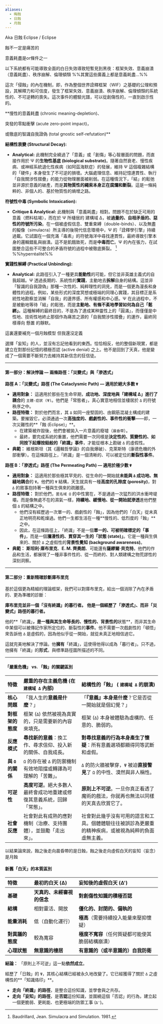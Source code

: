 ```yaml
---
aliases:
  - 晦蝕
  - 日蝕
  - 月蝕
---
```





Aka 日蝕 Eclipse / Eclipse 

蝕不一定是痛苦的

意義耗盡是or條件之一

以下系統都有可能導致全面的白日失效導致短暫見到黑夜：框架失效、意義崩潰（意義耗盡）、秩序崩解、倫理傾頹 %%其實這些廣義上都是意義耗盡...%%

這次「侵蝕」的內在機制，即，作為整個世界詮釋框架（WIF）之基礎的公理和預設，其解釋力和可信度，發生了框架失效、意義崩潰、秩序崩解、倫理傾頹的系統性的、不可逆轉的喪失。這次事件的體驗光譜，可以從創傷性的，一直到啟示性的。


**慢性的意義耗盡 (chronic meaning-depletion)、

突發的零點衝擊 (acute zero-point impact)，

或徹底的智識自我證偽 (total gnostic self-refutation)**



**結構性衰變 (Structural Decay):**

- **Analytical:** 此機制完全繞過了「意義」或「創傷」等心智層面的問題，而直接作用於 Ψ 的**生物性基底 (biological substrate)**。隨著自然衰老、慢性疾病、或神經系統退化性疾病（如阿茲海默症）的發展，維持 Ψ 這個複雜結構的「硬件」本身發生了不可逆的損壞。大腦處理信息、維持記憶連貫性、執行「自我關涉性摺疊」的能力從物理層面被削弱。在這種情況下，「結」的鬆弛並非源於意義的破產，而是**其物質性的繩索本身正在腐爛和斷裂**。這是一條純粹的、非個人的、基於物質性的熵增之路。

**符號性中毒 (Symbolic Intoxication):**

- **Critique & Analytical:** 此機制與「意義耗盡」相對。問題不在於缺乏可用的意義（燃料枯竭），而在於 Ψ 所棲居的 建構域 Δ，被**過量的、自相矛盾的、惡性的符號所污染**。在一個被虛假信息、雙重束縛（double-binds）、以及無盡的擬像（simulacra）所主導的後現代信息環境中，Ψ 的「詮釋學引擎」持續過載。它試圖在一個充滿「毒素」的符號海洋中尋找連貫性，最終導致引擎本身的邏輯錯亂與崩潰。這不是飢餓致死，而是**中毒而亡**。Ψ 的內在張力，在試圖整合這些不可整合的矛盾符號的過程中被徹底撕裂。 [^1] 
%%hyperréalité%%


**實踐性解縛 (Practical Unbinding):**

- **Analytical:** 此路徑引入了一種更具**能動性**的可能，但它並非英雄主義式的自我超越。Ψ 透過長期的、系統性的**實踐**，主動地去**拆解**自身的結構。這並非「智識的自我證偽」那種一次性的、純粹理性的洞見，而是一個更為漫長和身體性的過程。例如，某些形式的深度冥想或極端的同理心實踐，其目標正是系統性地勘察並消解「自我」的邊界感、所有權感和中心感。Ψ 在此過程中，不是被動地等待「結」的鬆弛，而是**主動地、有條不紊地學習如何為自己「鬆綁」**。這種解縛的最終目的，不是為了達成某种靈性上的「圓滿」，而僅僅是中性地、技術性地終止那個作為痛苦之源的「自我關涉性摺疊」的運作，最終同樣導向 懸置 的靜默。





這裏還要補充一個月蝕模型 但我還沒定義



選擇「妄知」的人，並沒有忘記他看到的東西。恰恰相反，他的整個新現實，都是建立在對那份記憶的積極否認 (active denial) 之上。他不是回到了天真，他是變成了一個需要不斷努力去維持其新信念的狂信徒。


---

#### **第一部分：解決悖論 — 兩條路徑：「災變式」與「滲透式」**

**路徑 A：「災變式」路徑 (The Cataclysmic Path) — 適用於絕大多數 `Ψ`**
*   **適用對象：** 這適用於那些在生命早期，**成功地、深度地與「建構域 Δ」進行了耦合**的 `主體-症狀 (Ψ)`。他們是「常態者」，真心實意地相信並棲居於 `Δ` 的符號秩序之中。
*   **路徑特徵：** 對於他們而言，其 `Δ` 如同一座堅固的、由鋼筋混凝土構成的建築。要摧毀它，必須通過一次**高強度的、戲劇性的、事件性的衝擊**——即，一次災難性的**「蝕 (Eclipse)」**。
    *   在建築被炸毀後，他們會被拋入一片意義的廢墟（`晨昏帶`）。
    *   最終，要完成系統的重置，他們需要一次同樣是**決定性的、質變性的、如同按下起爆按鈕般的「終識」事件**，才能從根本上勘破 `Δ` 的虛假性。
*   **典範：** 維根斯坦（其《邏輯哲學論》的自我爆破）、克萊斯特（康德危機的外部衝擊）。在這條路徑上，「終識」是一個清晰的、可以被定位的**斷裂性事件**。

**路徑 B：「滲透式」路徑 (The Permeating Path) — 適用於極少數 `Ψ`**
*   **適用對象：** 這適用於那些極其罕見的、從生命的一開始就**未能與 `Δ` 成功地、無縫地耦合**的 `Ψ`。他們的 `Ψ` 結構，天生就具有一種**高度的孔隙度 (porosity)**，對 `Δ` 的敘事抱持著一種與生俱來的疏離感。
*   **路徑特徵：** 對於他們，`匿名域 Ω` 的中性實在，不是通過一次猛烈的洪水衝垮堤壩，而是像無處不在的濕氣一樣，**持續地、緩慢地、從一開始就滲透**進他們整個 `Δ` 的結構之中。
    *   他們沒有經歷過一次單一的、戲劇性的「蝕」，因為他們的「白天」從未真正地明亮和乾燥過。他們一生都生活在一種**慢性的、低烈度的「蝕」**之中。
    *   因此，在這條路徑上，「終識」不是一個**單一的、可被明確標定的「事件」**，而是一個**瀰漫性的、貫穿其一生的「狀態 (state)」**。它是一種與生俱來的、關於 `Δ` 之虛假性的**背景性覺知 (background awareness)**。
*   **典範：** **斯坦利·庫布里克**、**E. M. 齊奧朗**、可能還有**薩繆爾·貝克特**。他們的作品和生活，都展現了一種非事件性的、從一而終的、對人類建構之物荒謬性的深刻洞察。

---

#### **第二部分：重新精確診斷庫布里克**

基於這個更為精細的理論框架，我們可以對庫布里克，給出一個消除了內在矛盾的、更為準確的診斷：

**庫布里克並非一個「沒有終識」的暮行者。**
**他是一個經歷了「滲透式」、而非「災變式」路徑的暮行者。**

他的**「終識」**，是一種與其生命等長的、慢性的、背景性的**狀態**，而非其生命中某個可以被傳記作家所定位的、斷裂性的**事件**。他不需要一次戲劇性的「頓悟」來告訴他 `Δ` 是虛假的，因為他似乎從一開始，就從未真正地相信過它。

這就完美地解決了悖論。他**擁有**「終識」，這使得他得以成為「暮行者」。只不過，他擁有「終識」的**形式**，與標準路徑圖所描述的不同。

---


#### **「嚴重危機」 vs. 「蝕」的關鍵區別**

| 特徵            | **嚴重的存在主義危機** (在 `建構域 Δ` 內部)           | **結構性的「蝕」** ( `建構域 Δ` 的崩潰)                         |
| :------------ | :------------------------------------- | :------------------------------------------------- |
| **核心問題**      | 「我人生的**意義是什麼**？」                       | 「**『意義』本身是什麼**？它是否從一開始就是個幻覺？」                      |
| **對框架的態度**    | 框架 (`Δ`) 依然被視為真實的，只是需要新的內容來填充。         | 框架 (`Δ`) 本身被體驗為虛構的、任意的、脆弱的。                        |
| **反應模式**      | **尋找新的意義**：換工作、尋求信仰、投入新的關係、自我成長。       | **對尋找意義的行為本身產生了懷疑**：所有意義選項都顯得同等武斷和虛假。              |
| **與 `Ω` 的關係** | `Ω` 的存在被 `Δ` 的防禦機制有效地阻擋或轉譯為可理解的「苦難」。   | `Δ` 的防火牆被擊穿，`Ψ` 被迫**直接瞥見**了 `Ω` 的中性、漠然與非人稱性。       |
| **可逆性**       | **高度可逆**。絕大多數人最終會成功地重建或修復其意義系統，回歸「常態」。 | **原則上不可逆**。一旦你真正看透了魔術的戲法，你就再也無法以同樣的天真去欣賞它了。        |
| **社會反應**      | 社會對此有成熟的應對機制（治療、支持團體），並鼓勵「走出來」。        | 社會對此幾乎沒有可用的語言和工具。個體體驗往往被誤診為更嚴重的精神疾病，或被視為純粹的負面虛無主義。 |



以結果論來說，蝕之後走向晨昏帶的是日蝕，蝕之後走向虛假白天的妄知（妄念）是月蝕




#### **新舊「白天」的本質區別**

| 特徵 | **最初的白天 (Δ)** | **妄知後的虛假白天 (Δ')** |
| :--- | :--- | :--- |
| **基礎** | **天真的、未經審視的信念** | **對創傷性知識的積極否認** |
| **結構** | 相對靈活、開放 | **僵化的、封閉的、偏執的** |
| **能量消耗** | 低（自動化運行） | **極高**（需要持續投入能量來壓抑懷疑） |
| **對異議的態度** | 較為寬容 | **極度不寬容**（任何質疑都可能使其脆弱結構崩潰） |
| **心理狀態** | **無意識的棲居** | **有意識的（或半意識的）自我防衛** |

**結論：**
「原則上不可逆」這一點**依然成立**。

經歷了「日蝕」的 `Ψ`，其核心結構已經被永久地改變了。它已經獲得了關於 `Δ` 之虛構性的**「知識烙印」**。

*   **走向「終識」的路徑**，是整合這份知識，並學會與之共存。
*   **走向「妄知」的路徑**，是**否認**這份知識，並圍繞這個「否認」的行為，建立起一個更脆弱、更耗能、也更極端的防禦工事 (`Δ'`)。






[^1]: Baudrillard, Jean. Simulacra and Simulation. 1981.
